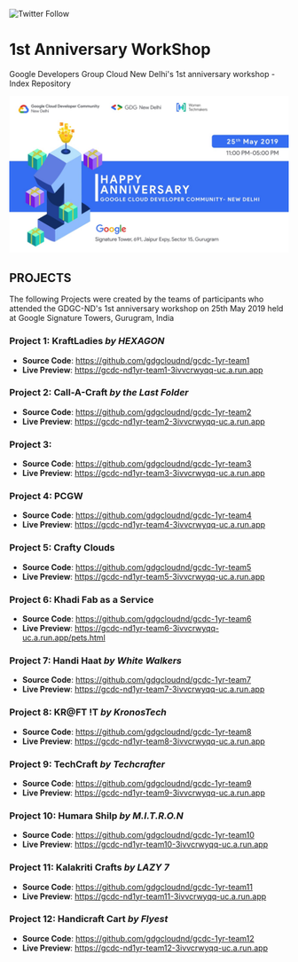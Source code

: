 <a href="https://twitter.com/intent/follow?screen_name=gdgcloudnd" style="text-decoration:none" target="_blank"><img alt="Twitter Follow" src="https://img.shields.io/twitter/follow/gdgcloudnd.svg?style=social"></a>

# 1st Anniversary WorkShop
Google Developers Group Cloud New Delhi's 1st anniversary workshop - Index Repository

![GDGC-ND's 1st Anniversary Poster](/GCDC.jpg?raw=true "GCDC-ND's 1st Anniversary Poster")

## PROJECTS

The following Projects were created by the teams of participants who attended the GDGC-ND's 1st anniversary workshop on 25th May 2019 held at Google Signature Towers, Gurugram, India

### Project 1: KraftLadies *by HEXAGON*
  - **Source Code**: https://github.com/gdgcloudnd/gcdc-1yr-team1
  - **Live Preview**: https://gcdc-nd1yr-team1-3ivvcrwyqq-uc.a.run.app

### Project 2: Call-A-Craft *by the Last Folder*
  - **Source Code**: https://github.com/gdgcloudnd/gcdc-1yr-team2
  - **Live Preview**: https://gcdc-nd1yr-team2-3ivvcrwyqq-uc.a.run.app

### Project 3:
  - **Source Code**: https://github.com/gdgcloudnd/gcdc-1yr-team3
  - **Live Preview**: https://gcdc-nd1yr-team3-3ivvcrwyqq-uc.a.run.app

### Project 4: PCGW
  - **Source Code**: https://github.com/gdgcloudnd/gcdc-1yr-team4
  - **Live Preview**: https://gcdc-nd1yr-team4-3ivvcrwyqq-uc.a.run.app

### Project 5: Crafty Clouds
  - **Source Code**: https://github.com/gdgcloudnd/gcdc-1yr-team5
  - **Live Preview**: https://gcdc-nd1yr-team5-3ivvcrwyqq-uc.a.run.app

### Project 6: Khadi Fab as a Service
  - **Source Code**: https://github.com/gdgcloudnd/gcdc-1yr-team6
  - **Live Preview**: https://gcdc-nd1yr-team6-3ivvcrwyqq-uc.a.run.app/pets.html
  
### Project 7: Handi Haat *by White Walkers*
  - **Source Code**: https://github.com/gdgcloudnd/gcdc-1yr-team7
  - **Live Preview**: https://gcdc-nd1yr-team7-3ivvcrwyqq-uc.a.run.app

### Project 8: KR@FT !T *by KronosTech*
  - **Source Code**: https://github.com/gdgcloudnd/gcdc-1yr-team8
  - **Live Preview**: https://gcdc-nd1yr-team8-3ivvcrwyqq-uc.a.run.app

### Project 9: TechCraft *by Techcrafter*
  - **Source Code**: https://github.com/gdgcloudnd/gcdc-1yr-team9
  - **Live Preview**: https://gcdc-nd1yr-team9-3ivvcrwyqq-uc.a.run.app

### Project 10: Humara Shilp *by M.I.T.R.O.N*
  - **Source Code**: https://github.com/gdgcloudnd/gcdc-1yr-team10
  - **Live Preview**: https://gcdc-nd1yr-team10-3ivvcrwyqq-uc.a.run.app

### Project 11: Kalakriti Crafts *by LAZY 7*
  - **Source Code**: https://github.com/gdgcloudnd/gcdc-1yr-team11
  - **Live Preview**: https://gcdc-nd1yr-team11-3ivvcrwyqq-uc.a.run.app

### Project 12: Handicraft Cart *by Flyest*
  - **Source Code**: https://github.com/gdgcloudnd/gcdc-1yr-team12
  - **Live Preview**: https://gcdc-nd1yr-team12-3ivvcrwyqq-uc.a.run.app
